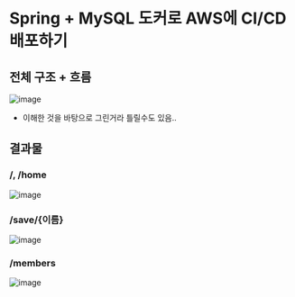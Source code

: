# Spring + MySQL 도커로 AWS에 CI/CD 배포하기 
## 전체 구조 + 흐름
![image](https://github.com/DoubleDRG/Spring-MySQL-docker-aws-cicd/assets/147648419/88f79308-883a-4656-a434-b79188f4df23)
- 이해한 것을 바탕으로 그린거라 틀릴수도 있음..

## 결과물
### /, /home
![image](https://github.com/DoubleDRG/Spring-MySQL-docker-aws-cicd/assets/147648419/10e69b0c-e808-461d-9292-040eb1d2cee0)

### /save/{이름}
![image](https://github.com/DoubleDRG/Spring-MySQL-docker-aws-cicd/assets/147648419/aa00a7f2-be68-43c6-b5fa-be05c4300d51)

### /members
![image](https://github.com/DoubleDRG/Spring-MySQL-docker-aws-cicd/assets/147648419/1c609b9a-6d73-43bb-9124-88e3c84dac78)




